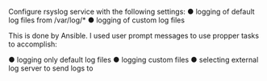 Configure rsyslog service with the following settings:
  ● logging of default log files from /var/log/*
  ● logging of custom log files

This is done by Ansible. I used user prompt messages to use propper tasks to accomplish:

  ● logging only default log files
  ● logging custom files
  ● selecting external log server to send logs to
